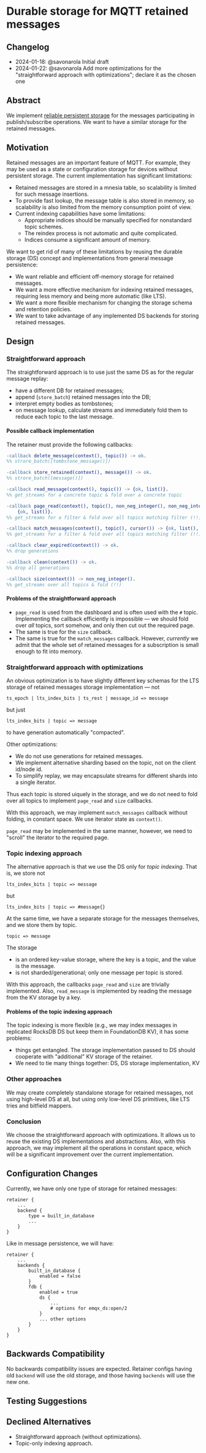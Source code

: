 # Durable storage for MQTT retained messages

## Changelog

* 2024-01-18: @savonarola Initial draft
* 2024-01-22: @savonarola Add more optimizations for the "straightforward approach with optimizations"; declare it as the chosen one

## Abstract

We implement [reliable persistent storage](0023-rocksdb-message-persistence.md) for the messages participating in publish/subscribe operations. We want to have a similar storage for the retained messages.

## Motivation

Retained messages are an important feature of MQTT. For example, they may be used as a state or configuration storage for devices without persistent storage. The current implementation has significant limitations:
* Retained messages are stored in a mnesia table, so scalability is limited for such message insertions.
* To provide fast lookup, the message table is also stored in memory, so scalability is also limited from the memory consumption point of view.
* Current indexing capabilities have some limitations:
    * Appropriate indices should be manually specified for nonstandard topic schemes.
    * The reindex process is not automatic and quite complicated.
    * Indices consume a significant amount of memory.

We want to get rid of many of these limitations by reusing the durable storage (DS) concept and implementations from general message persistence:
* We want reliable and efficient off-memory storage for retained messages.
* We want a more effective mechanism for indexing retained messages, requiring less memory and being more automatic (like LTS).
* We want a more flexible mechanism for changing the storage schema and retention policies.
* We want to take advantage of any implemented DS backends for storing retained messages.

## Design

### Straightforward approach

The straightforward approach is to use just the same DS as for the regular message replay:
* have a different DB for retained messages;
* append (`store_batch`) retained messages into the DB;
* interpret empty bodies as tombstones;
* on message lookup, calculate streams and immediately fold them to reduce each topic to the last message.

#### Possible callback implementation

The retainer must provide the following callbacks:

```erlang
-callback delete_message(context(), topic()) -> ok.
%% strore_batch([tombstone_message()])

-callback store_retained(context(), message()) -> ok.
%% strore_batch([message()])

-callback read_message(context(), topic()) -> {ok, list()}.
%% get_streams for a concrete topic & fold over a concrete topic

-callback page_read(context(), topic(), non_neg_integer(), non_neg_integer()) ->
    {ok, list()}.
%% get_streams for a filter & fold over all topics matching filter (!!)

-callback match_messages(context(), topic(), cursor()) -> {ok, list(), cursor()}.
%% get_streams for a filter & fold over all topics matching filter (!!)

-callback clear_expired(context()) -> ok.
%% drop generations

-callback clean(context()) -> ok.
%% drop all generations

-callback size(context()) -> non_neg_integer().
%% get_streams over all topics & fold (!!)
```

#### Problems of the straightforward approach

* `page_read` is used from the dashboard and is often used with the `#` topic. Implementing the callback efficiently is impossible — we should fold over _all_ topics, sort somehow, and only then cut out the required page.
* The same is true for the `size` callback.
* The same is true for the `match_messages` callback. However, _currently_ we admit that the whole set of retained messages for a subscription is small enough to fit into memory.

### Straightforward approach with optimizations

An obvious optimization is to have slightly different key schemas for the LTS storage of retained messages storage implementation — not
```
ts_epoch | lts_index_bits | ts_rest | message_id => message
```

but just

```
lts_index_bits | topic => message
```

to have generation automatically "compacted".

Other optimizations:
* We do not use generations for retained messages.
* We implement alternative sharding based on the topic, not on the client id/node id.
* To simplify replay, we may encapsulate streams for different shards into a single iterator.

Thus each topic is stored uiquely in the storage, and we do not need to fold over all topics to implement `page_read` and `size` callbacks.

With this approach, we may implement `match_messages` callback without folding, in constant space.
We use iterator state as `context()`.

`page_read` may be implemented in the same manner, however, we need to "scroll" the iterator to the required page.

### Topic indexing approach

The alternative approach is that we use the DS only for _topic indexing_. That is, we store not
```
lts_index_bits | topic => message
```
but
```
lts_index_bits | topic => #message{}
```

At the same time, we have a separate storage for the messages themselves, and we store them by topic.
```
topic => message
```

The storage
* is an ordered key-value storage, where the key is a topic, and the value is the message.
* is not sharded/generational; only one message per topic is stored.

With this approach, the callbacks `page_read` and `size` are trivially implemented. Also, `read_message` is implemented by reading the message from the KV storage by a key.

#### Problems of the topic indexing approach

The topic indexing is more flexible (e.g., we may index messages in replicated RocksDB DS but keep them in FoundationDB KV), it has some problems:
* things get entangled. The storage implementation passed to DS should cooperate with "additional" KV storage
of the retainer.
* We need to tie many things together: DS, DS storage implementation, KV

### Other approaches

We may create completely standalone storage for retained messages, not using high-level DS at all, but using only low-level DS primitives, like LTS tries and bitfield mappers.

### Conclusion

We choose the straightforward approach with optimizations.
It allows us to reuse the existing DS implementations and abstractions. Also, with this approach, we may implement all the operations in constant space, which will be a significant improvement over the current implementation.

## Configuration Changes

Currently, we have only one type of storage for retained messages:

```
retainer {
    ...
    backend {
        type = built_in_database
        ...
    }
}
```

Like in message persistence, we will have:

```
retainer {
    ...
    backends {
        built_in_database {
            enabled = false
        }
        fdb {
            enabled = true
            ds {
                ...
                # options for emqx_ds:open/2
            }
            ... other options
        }
    }
}
```

## Backwards Compatibility

No backwards compatibility issues are expected. Retainer configs having old `backend` will use the old storage, and those having `backends` will use the new one.

## Testing Suggestions

## Declined Alternatives

* Straightforward approach (without optimizations).
* Topic-only indexing approach.

